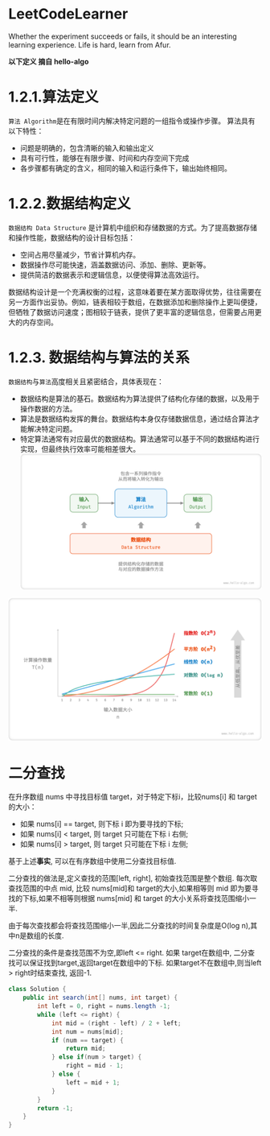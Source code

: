 # LeetCodeLearner
Whether the experiment succeeds or fails, it should be an interesting learning experience.
Life is hard, learn from Afur.

**以下定义 摘自 hello-algo**
# 1.2.1.算法定义
`算法 Algorithm`是在有限时间内解决特定问题的一组指令或操作步骤。 算法具有以下特性：
* 问题是明确的，包含清晰的输入和输出定义
* 具有可行性，能够在有限步骤、时间和内存空间下完成
* 各步骤都有确定的含义，相同的输入和运行条件下，输出始终相同。

# 1.2.2.数据结构定义
`数据结构 Data Structure` 是计算机中组织和存储数据的方式。为了提高数据存储和操作性能，数据结构的设计目标包括：
* 空间占用尽量减少，节省计算机内存。
* 数据操作尽可能快速，涵盖数据访问、添加、删除、更新等。
* 提供简洁的数据表示和逻辑信息，以便使得算法高效运行。

数据结构设计是一个充满权衡的过程，这意味着要在某方面取得优势，往往需要在另一方面作出妥协。例如，链表相较于数组，在数据添加和删除操作上更叫便捷，但牺牲了数据访问速度；图相较于链表，提供了更丰富的逻辑信息，但需要占用更大的内存空间。

# 1.2.3. 数据结构与算法的关系
`数据结构`与`算法`高度相关且紧密结合，具体表现在：
* 数据结构是算法的基石。数据结构为算法提供了结构化存储的数据，以及用于操作数据的方法。
* 算法是数据结构发挥的舞台。数据结构本身仅存储数据信息，通过结合算法才能解决特定问题。
* 特定算法通常有对应最优的数据结构。算法通常可以基于不同的数据结构进行实现，但最终执行效率可能相差很大。
![img.png](img.png)


![img_1.png](img_1.png)

# 二分查找
在升序数组 nums 中寻找目标值 target，对于特定下标i，比较nums[i] 和 target 的大小：
* 如果 nums[i] == target, 则下标 i 即为要寻找的下标;
* 如果 nums[i] < target, 则 target 只可能在下标 i 右侧;
* 如果 nums[i] > target, 则 target 只可能在下标 i 左侧;

基于上述**事实**, 可以在有序数组中使用二分查找目标值.

二分查找的做法是,定义查找的范围[left, right], 初始查找范围是整个数组. 每次取查找范围的中点 mid, 比较 nums[mid]和 target的大小,如果相等则 mid 即为要寻找的下标,如果不相等则根据 nums[mid] 和 target 的大小关系将查找范围缩小一半.

由于每次查找都会将查找范围缩小一半,因此二分查找的时间复杂度是O(log n),其中n是数组的长度.

二分查找的条件是查找范围不为空,即left <= right. 如果 target在数组中, 二分查找可以保证找到target,返回target在数组中的下标.
如果target不在数组中,则当left > right时结束查找, 返回-1.
```java
class Solution {
    public int search(int[] nums, int target) {
        int left = 0, right = nums.length -1;
        while (left <= right) {
            int mid = (right - left) / 2 + left;
            int num = nums[mid];
            if (num == target) {
                return mid;
            } else if(num > target) {
                right = mid - 1;
            } else {
                left = mid + 1;
            }
        }
        return -1;
    }
}
```
